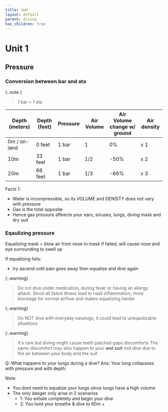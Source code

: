 ```yaml
---
title: owd
layout: default
parent: diving
has_children: true
---
```

# Unit 1

## Pressure
### Conversion between bar and ata

{:.note }
> 1 bar = 1 ata

| Depth (meters)   |Depth (feet)   | Pressure  |Air Volume  |Air Volume change w/ ground | Air density  |
| -------- | ------- | ------- |------- |------- |------- |
| 0m / on-land  | 0 feet   |  1 bar    |   1    | 0%    |  x 1    |
| 10m | 33 feet   |  1 bar    |  1/2    | -50%   |  x 2    |
| 20m   | 66 feet    |  1 bar    |  1/3    |  -66%    | x 3    |

Facts 1: 
- Water is incompressible, so its VOLUME and DENSITY does not vary with pressure
- Gas is the total opposite
- Hence gas pressure affeects your ears, sinuses, lungs, diving mask and dry suit

### Eqaulizing pressure

Equalizing mask = blow air from nose to mask
if failed, will cause nose and eye surrounding to swell up

If equalizing fails:
- try ascend until pain goes away then equalize and dive again

{:.warning}
> Do not dive under medication, during fever or having an allergy attack. Since all listed illness lead to nasil inflammation, more blockage for normal airflow and makes equalizing harder

{:.warning}
> Do NOT dive with everyday earplugs, it could lead to uneqaulizable situations

{:.warning}
> It's rare but diving might cause teeth patched gaps discomforts
> The same discomfort may also happen to your **wet suit** mid dive due to the air between your body and the suit

Q: What happens to your lungs during a dive?
Ans: Your lung collapases with pressure and with depth.

Note:
- You dont need to equalize your lungs since lungs have a high volume
- The only danger only arise in 2 scenarios
    - 1: You exhale completely and begin your dive
    - 2: You hold your breathe & dive to 60m +  

